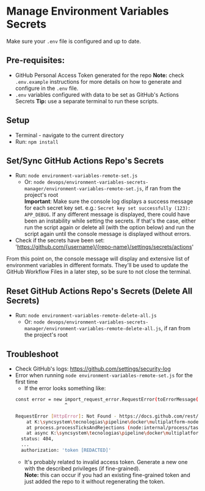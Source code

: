 # Manage Environment Variables Secrets
Make sure your `.env` file is configured and up to date.

## Pre-requisites:
- GitHub Personal Access Token generated for the repo
**Note:** check `.env.example` instructions for more details on how to generate and configure in the `.env` file.
- `.env` variables configured with data to be set as GitHub's Actions Secrets
**Tip:** use a separate terminal to run these scripts.

## Setup
- Terminal - navigate to the current directory
- Run: `npm install`

## Set/Sync GitHub Actions Repo's Secrets
- Run: `node environment-variables-remote-set.js`
  - Or: `node devops/environment-variables-secrets-manager/environment-variables-remote-set.js`, if ran from the project's root<br />
**Important**: Make sure the console log displays a success message for each secret key set. e.g.: `Secret key set successfully (123):  APP_DEBUG`. If any different message is displayed, there could have been an instability while setting the secrets. If that's the case, either run the script again or delete all (with the option below) and run the script again until the console message is displayed without errors.
- Check if the secrets have been set: 'https://github.com/{username}/{repo-name}/settings/secrets/actions'

From this point on, the console message will display and extensive list of environment variables in different formats. They'll be used to update the GitHub Workflow Files in a later step, so be sure to not close the terminal.<br />

## Reset GitHub Actions Repo's Secrets (Delete All Secrets)
- Run: `node environment-variables-remote-delete-all.js`
  - Or: `node devops/environment-variables-secrets-manager/environment-variables-remote-delete-all.js`, if ran from the project's root

## Troubleshoot
- Check GitHub's logs: https://github.com/settings/security-log
- Error when running `node environment-variables-remote-set.js` for the first time
  - If the error looks something like:
  ```bash
  const error = new import_request_error.RequestError(toErrorMessage(data), status, {
                    ^

  RequestError [HttpError]: Not Found - https://docs.github.com/rest/actions/secrets#get-a-repository-public-key
      at K:\syncsystem\tecnologias\pipeline\docker\multiplatform-node-v1\poc2\syncsystem-multiplatformv1-poc2\devops\environment-variables-secrets-manager\node_modules\@octokit\request\dist-node\index.js:125:21
      at process.processTicksAndRejections (node:internal/process/task_queues:95:5)
      at async K:\syncsystem\tecnologias\pipeline\docker\multiplatform-node-v1\poc2\syncsystem-multiplatformv1-poc2\devops\environment-variables-secrets-manager\environment-variables-remote-set.js:112:37 {
    status: 404,
    ...
    authorization: 'token [REDACTED]'
  ```
    - It's probably related to invalid access token. Generate a new one with the described privileges (if fine-grained).<br />
    **Note:** this can occur if you had an existing fine-grained token and just added the repo to it without regenerating the token.
  